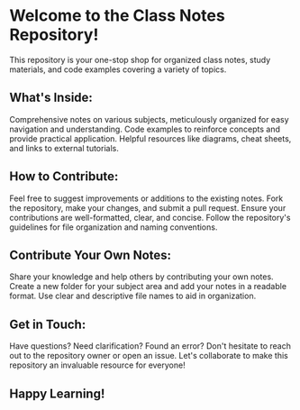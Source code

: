 
# Welcome to the Class Notes Repository!

This repository is your one-stop shop for organized class notes, study materials, and code examples covering a variety of topics.

## What's Inside:

Comprehensive notes on various subjects, meticulously organized for easy navigation and understanding.
Code examples to reinforce concepts and provide practical application.
Helpful resources like diagrams, cheat sheets, and links to external tutorials.
## How to Contribute:

Feel free to suggest improvements or additions to the existing notes.
Fork the repository, make your changes, and submit a pull request.
Ensure your contributions are well-formatted, clear, and concise.
Follow the repository's guidelines for file organization and naming conventions.
## Contribute Your Own Notes:

Share your knowledge and help others by contributing your own notes.
Create a new folder for your subject area and add your notes in a readable format.
Use clear and descriptive file names to aid in organization.
## Get in Touch:

Have questions? Need clarification? Found an error?
Don't hesitate to reach out to the repository owner or open an issue.
Let's collaborate to make this repository an invaluable resource for everyone!
## Happy Learning!
